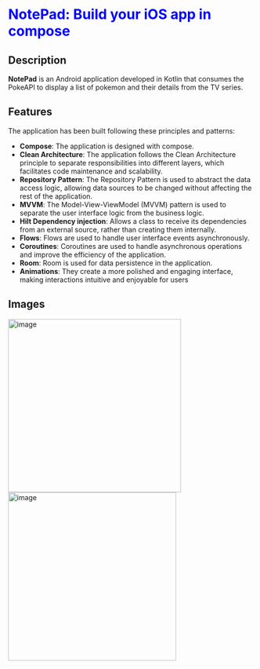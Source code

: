 # <span style="color:blue">NotePad: Build your iOS app in compose</span>

## Description

**NotePad** is an Android application developed in Kotlin that consumes the PokeAPI to display a list of pokemon and their details from the TV series.

## Features

The application has been built following these principles and patterns:

- **Compose**: The application is designed with compose.
- **Clean Architecture**: The application follows the Clean Architecture principle to separate responsibilities into different layers, which facilitates code maintenance and scalability.
- **Repository Pattern**: The Repository Pattern is used to abstract the data access logic, allowing data sources to be changed without affecting the rest of the application.
- **MVVM**: The Model-View-ViewModel (MVVM) pattern is used to separate the user interface logic from the business logic.
- **Hilt Dependency injection**: Allows a class to receive its dependencies from an external source, rather than creating them internally. 
- **Flows**: Flows are used to handle user interface events asynchronously.
- **Coroutines**: Coroutines are used to handle asynchronous operations and improve the efficiency of the application.
- **Room**: Room is used for data persistence in the application.
- **Animations**: They create a more polished and engaging interface, making interactions intuitive and enjoyable for users

## Images
<img width="353" alt="image" src="https://github.com/user-attachments/assets/97bb4eb8-72e5-4e60-a0dc-bc7528b9bbec" />
<img width="343" alt="image" src="https://github.com/user-attachments/assets/13754105-2174-424f-9d33-656d70fe26a9" />




